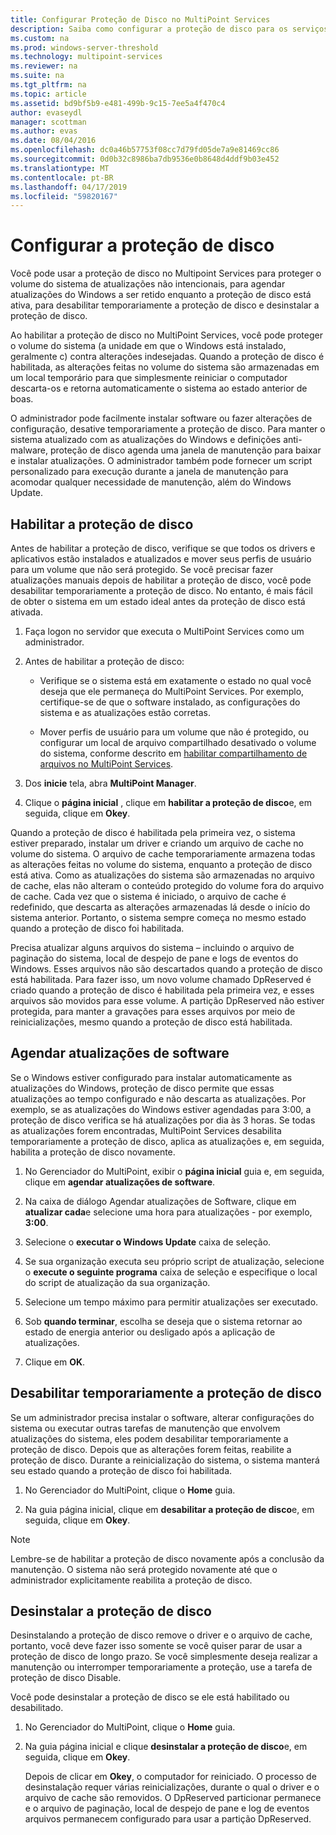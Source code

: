 ```yaml
---
title: Configurar Proteção de Disco no MultiPoint Services
description: Saiba como configurar a proteção de disco para os serviços do MultiPoint
ms.custom: na
ms.prod: windows-server-threshold
ms.technology: multipoint-services
ms.reviewer: na
ms.suite: na
ms.tgt_pltfrm: na
ms.topic: article
ms.assetid: bd9bf5b9-e481-499b-9c15-7ee5a4f470c4
author: evaseydl
manager: scottman
ms.author: evas
ms.date: 08/04/2016
ms.openlocfilehash: dc0a46b57753f08cc7d79fd05de7a9e81469cc86
ms.sourcegitcommit: 0d0b32c8986ba7db9536e0b8648d4ddf9b03e452
ms.translationtype: MT
ms.contentlocale: pt-BR
ms.lasthandoff: 04/17/2019
ms.locfileid: "59820167"
---
```

# <a name="configure-disk-protection"></a>Configurar a proteção de disco
Você pode usar a proteção de disco no Multipoint Services para proteger o volume do sistema de atualizações não intencionais, para agendar atualizações do Windows a ser retido enquanto a proteção de disco está ativa, para desabilitar temporariamente a proteção de disco e desinstalar a proteção de disco.  
  
Ao habilitar a proteção de disco no MultiPoint Services, você pode proteger o volume do sistema (a unidade em que o Windows está instalado, geralmente c) contra alterações indesejadas. Quando a proteção de disco é habilitada, as alterações feitas no volume do sistema são armazenadas em um local temporário para que simplesmente reiniciar o computador descarta-os e retorna automaticamente o sistema ao estado anterior de boas.  
  
O administrador pode facilmente instalar software ou fazer alterações de configuração, desative temporariamente a proteção de disco. Para manter o sistema atualizado com as atualizações do Windows e definições anti-malware, proteção de disco agenda uma janela de manutenção para baixar e instalar atualizações. O administrador também pode fornecer um script personalizado para execução durante a janela de manutenção para acomodar qualquer necessidade de manutenção, além do Windows Update.  
  
## <a name="enable-disk-protection"></a>Habilitar a proteção de disco  
Antes de habilitar a proteção de disco, verifique se que todos os drivers e aplicativos estão instalados e atualizados e mover seus perfis de usuário para um volume que não será protegido. Se você precisar fazer atualizações manuais depois de habilitar a proteção de disco, você pode desabilitar temporariamente a proteção de disco. No entanto, é mais fácil de obter o sistema em um estado ideal antes da proteção de disco está ativada.  
  
 
1.  Faça logon no servidor que executa o MultiPoint Services como um administrador.  
  
2.  Antes de habilitar a proteção de disco:  
  
    -   Verifique se o sistema está em exatamente o estado no qual você deseja que ele permaneça do MultiPoint Services. Por exemplo, certifique-se de que o software instalado, as configurações do sistema e as atualizações estão corretas.  
  
    -   Mover perfis de usuário para um volume que não é protegido, ou configurar um local de arquivo compartilhado desativado o volume do sistema, conforme descrito em [habilitar compartilhamento de arquivos no MultiPoint Services](Enable-file-sharing-in-MultiPoint-services.md).  
  
3.  Dos **inicie** tela, abra **MultiPoint Manager**.  
  
4.  Clique o **página inicial** , clique em **habilitar a proteção de disco**e, em seguida, clique em **Okey**.  
  
Quando a proteção de disco é habilitada pela primeira vez, o sistema estiver preparado, instalar um driver e criando um arquivo de cache no volume do sistema. O arquivo de cache temporariamente armazena todas as alterações feitas no volume do sistema, enquanto a proteção de disco está ativa. Como as atualizações do sistema são armazenadas no arquivo de cache, elas não alteram o conteúdo protegido do volume fora do arquivo de cache. Cada vez que o sistema é iniciado, o arquivo de cache é redefinido, que descarta as alterações armazenadas lá desde o início do sistema anterior. Portanto, o sistema sempre começa no mesmo estado quando a proteção de disco foi habilitada.  
  
Precisa atualizar alguns arquivos do sistema – incluindo o arquivo de paginação do sistema, local de despejo de pane e logs de eventos do Windows. Esses arquivos não são descartados quando a proteção de disco está habilitada. Para fazer isso, um novo volume chamado DpReserved é criado quando a proteção de disco é habilitada pela primeira vez, e esses arquivos são movidos para esse volume. A partição DpReserved não estiver protegida, para manter a gravações para esses arquivos por meio de reinicializações, mesmo quando a proteção de disco está habilitada.  
  
## <a name="schedule-software-updates"></a>Agendar atualizações de software  
Se o Windows estiver configurado para instalar automaticamente as atualizações do Windows, proteção de disco permite que essas atualizações ao tempo configurado e não descarta as atualizações. Por exemplo, se as atualizações do Windows estiver agendadas para 3:00, a proteção de disco verifica se há atualizações por dia às 3 horas. Se todas as atualizações forem encontradas, MultiPoint Services desabilita temporariamente a proteção de disco, aplica as atualizações e, em seguida, habilita a proteção de disco novamente.  
   
1.  No Gerenciador do MultiPoint, exibir o **página inicial** guia e, em seguida, clique em **agendar atualizações de software**.  
  
2.  Na caixa de diálogo Agendar atualizações de Software, clique em **atualizar cada**e selecione uma hora para atualizações - por exemplo, **3:00**.  
  
3.  Selecione o **executar o Windows Update** caixa de seleção.  
  
4.  Se sua organização executa seu próprio script de atualização, selecione o **execute o seguinte programa** caixa de seleção e especifique o local do script de atualização da sua organização.  
  
5.  Selecione um tempo máximo para permitir atualizações ser executado.  
  
6.  Sob **quando terminar**, escolha se deseja que o sistema retornar ao estado de energia anterior ou desligado após a aplicação de atualizações.  
  
7.  Clique em **OK**.  
  
## <a name="temporarily-disable-disk-protection"></a>Desabilitar temporariamente a proteção de disco  
Se um administrador precisa instalar o software, alterar configurações do sistema ou executar outras tarefas de manutenção que envolvem atualizações do sistema, eles podem desabilitar temporariamente a proteção de disco. Depois que as alterações forem feitas, reabilite a proteção de disco. Durante a reinicialização do sistema, o sistema manterá seu estado quando a proteção de disco foi habilitada.  
    
1.  No Gerenciador do MultiPoint, clique o **Home** guia.  
  
2.  Na guia página inicial, clique em **desabilitar a proteção de disco**e, em seguida, clique em **Okey**.  
  
> [!NOTE]  
> Lembre-se de habilitar a proteção de disco novamente após a conclusão da manutenção. O sistema não será protegido novamente até que o administrador explicitamente reabilita a proteção de disco.  
  
## <a name="uninstall-disk-protection"></a>Desinstalar a proteção de disco  
Desinstalando a proteção de disco remove o driver e o arquivo de cache, portanto, você deve fazer isso somente se você quiser parar de usar a proteção de disco de longo prazo. Se você simplesmente deseja realizar a manutenção ou interromper temporariamente a proteção, use a tarefa de proteção de disco Disable.  
  
Você pode desinstalar a proteção de disco se ele está habilitado ou desabilitado.  
   
1.  No Gerenciador do MultiPoint, clique o **Home** guia.  
  
2.  Na guia página inicial e clique **desinstalar a proteção de disco**e, em seguida, clique em **Okey**.  
  
    Depois de clicar em **Okey**, o computador for reiniciado. O processo de desinstalação requer várias reinicializações, durante o qual o driver e o arquivo de cache são removidos. O DpReserved particionar permanece e o arquivo de paginação, local de despejo de pane e log de eventos arquivos permanecem configurado para usar a partição DpReserved.